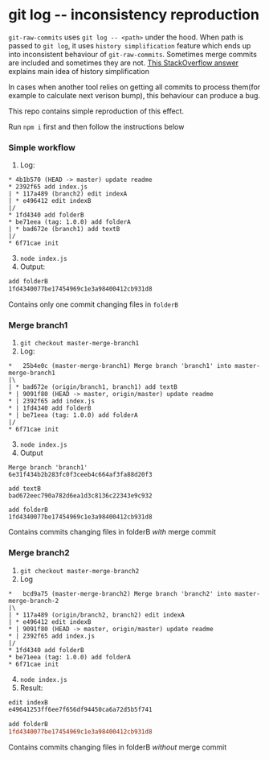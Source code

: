 # git log -- <path> inconsistency reproduction
`git-raw-commits` uses `git log -- <path>` under the hood.
When path is passed to `git log`, it uses `history simplification` feature which ends up into inconsistent behaviour of `git-raw-commits`.
Sometimes merge commits are included and sometimes they are not.
[This StackOverflow answer](https://stackoverflow.com/a/56556222/4166537) explains main idea of history simplification


In cases when another tool relies on getting all commits to process them(for example to calculate next verison bump), this behaviour can produce a bug.

This repo contains simple reproduction of this effect.

Run `npm i` first and then follow the instructions below

### Simple workflow

1. Log:
```git
* 4b1b570 (HEAD -> master) update readme
* 2392f65 add index.js
| * 117a489 (branch2) edit indexA
| * e496412 edit indexB
|/  
* 1fd4340 add folderB
* be71eea (tag: 1.0.0) add folderA
| * bad672e (branch1) add textB
|/  
* 6f71cae init
```
3. `node index.js`
4. Output:
```txt
add folderB
1fd4340077be17454969c1e3a98400412cb931d8
```
Contains only one commit changing files in `folderB`

### Merge branch1
1. `git checkout master-merge-branch1`
2. Log:
```git
*   25b4e0c (master-merge-branch1) Merge branch 'branch1' into master-merge-branch1
|\  
| * bad672e (origin/branch1, branch1) add textB
* | 9091f80 (HEAD -> master, origin/master) update readme
* | 2392f65 add index.js
* | 1fd4340 add folderB
* | be71eea (tag: 1.0.0) add folderA
|/  
* 6f71cae init

```
3. `node index.js`
4. Output
```git
Merge branch 'branch1'
6e31f434b2b283fc0f3ceeb4c664af3fa88d20f3

add textB
bad672eec790a782d6ea1d3c8136c22343e9c932

add folderB
1fd4340077be17454969c1e3a98400412cb931d8
```
Contains commits changing files in folderB _*with*_ merge commit

### Merge branch2
1. `git checkout master-merge-branch2`
2. Log
```git
*   bcd9a75 (master-merge-branch2) Merge branch 'branch2' into master-merge-branch-2
|\  
| * 117a489 (origin/branch2, branch2) edit indexA
| * e496412 edit indexB
* | 9091f80 (HEAD -> master, origin/master) update readme
* | 2392f65 add index.js
|/  
* 1fd4340 add folderB
* be71eea (tag: 1.0.0) add folderA
* 6f71cae init
```
4. `node index.js`
5. Result:
```diff
edit indexB
e49641253ff6ee7f656df94450ca6a72d5b5f741

add folderB
1fd4340077be17454969c1e3a98400412cb931d8
```
Contains commits changing files in folderB _*without*_ merge commit
